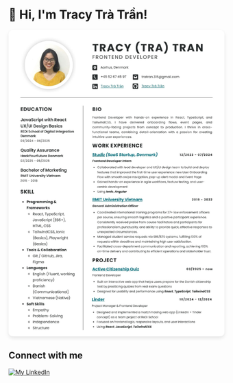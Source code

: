 # 👋 Hi, I'm Tracy Trà Trần!

<img src="/public/CV - Tracy Tra Tran.jpg" alt="CV of Tracy Trà Trần" style="border-radius: 10px; box-shadow: 0 4px 8px rgba(0,0,0,0.1);">

## Connect with me

[![My LinkedIn](https://skillicons.dev/icons?i=linkedin)](https://linkedin.com/in/tracytratran)
